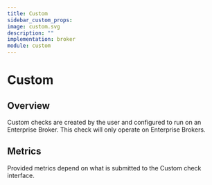 ```yaml
---
title: Custom
sidebar_custom_props:
image: custom.svg
description: ""
implementation: broker
module: custom
---
```


# Custom

## Overview

Custom checks are created by the user and configured to run on an Enterprise Broker. This check will only operate on Enterprise Brokers.

## Metrics

Provided metrics depend on what is submitted to the Custom check interface.
